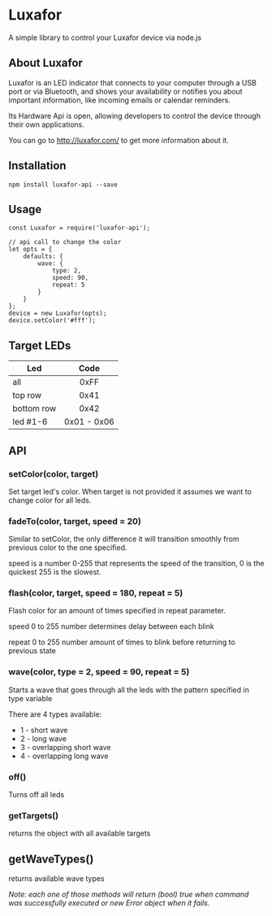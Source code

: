 # Luxafor

A simple library to control your Luxafor device via node.js

## About Luxafor

Luxafor is an LED indicator that connects to your computer through a USB port 
or via Bluetooth, and shows your availability or notifies you about important 
information, like incoming emails or calendar reminders.

Its Hardware Api is open, allowing developers to control the device through
their own applications.

You can go to http://luxafor.com/ to get more information about it.

## Installation
```
npm install luxafor-api --save
```

## Usage 
```
const Luxafor = require('luxafor-api');

// api call to change the color
let opts = {
    defaults: {
        wave: {
            type: 2,
            speed: 90,
            repeat: 5
        }
    }
};
device = new Luxafor(opts);
device.setColor('#fff');
```

## Target LEDs
Led | Code
--- | :---:
all | 0xFF
top row | 0x41
bottom row | 0x42
led #1-6 | 0x01 - 0x06




## API

### setColor(color, target)
Set target led's color. When target is not provided it assumes we want to change color for all leds.

### fadeTo(color, target, speed = 20)

Similar to setColor, the only difference it will transition smoothly from previous color to the one specified.

speed is a number 0-255 that represents the speed of the transition, 0 is the quickest 255 is the slowest.

### flash(color, target, speed = 180, repeat = 5)
Flash color for an amount of times specified in repeat parameter.

speed 0 to 255 number determines delay between each blink

repeat 0 to 255 number amount of times to blink before returning to previous state

### wave(color, type = 2, speed = 90, repeat = 5)
Starts a wave that goes through all the leds with the pattern specified in type variable

There are 4 types available:
  * 1 - short wave
  * 2 - long wave
  * 3 - overlapping short wave
  * 4 - overlapping long wave

### off()
Turns off all leds

### getTargets()
returns the object with all available targets

## getWaveTypes()
returns available wave types

*Note: each one of those methods will return (bool) true when command was successfully executed or new Error object when it fails.*



